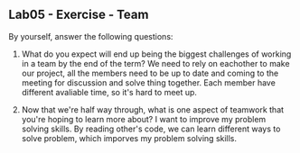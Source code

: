 ## Lab05 - Exercise - Team

By yourself, answer the following questions:

1. What do you expect will end up being the biggest challenges of working in a team by the end of the term?
    We need to rely on eachother to make our project, all the members need to be up to date and coming to the meeting for discussion and solve thing together. Each member have different avaliable time, so it's hard to meet up. 

2. Now that we're half way through, what is one aspect of teamwork that you're hoping to learn more about?
    I want to improve my problem solving skills. By reading other's code, we can learn different ways to solve problem, which imporves my problem solving skills.
